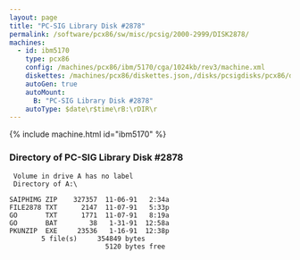 ```yaml
---
layout: page
title: "PC-SIG Library Disk #2878"
permalink: /software/pcx86/sw/misc/pcsig/2000-2999/DISK2878/
machines:
  - id: ibm5170
    type: pcx86
    config: /machines/pcx86/ibm/5170/cga/1024kb/rev3/machine.xml
    diskettes: /machines/pcx86/diskettes.json,/disks/pcsigdisks/pcx86/diskettes.json
    autoGen: true
    autoMount:
      B: "PC-SIG Library Disk #2878"
    autoType: $date\r$time\rB:\rDIR\r
---
```


{% include machine.html id="ibm5170" %}

### Directory of PC-SIG Library Disk #2878

     Volume in drive A has no label
     Directory of A:\

    SAIPHIMG ZIP    327357  11-06-91   2:34a
    FILE2878 TXT      2147  11-07-91   5:33p
    GO       TXT      1771  11-07-91   8:19a
    GO       BAT        38   1-31-91  12:58a
    PKUNZIP  EXE     23536   1-16-91  12:38p
            5 file(s)     354849 bytes
                            5120 bytes free
